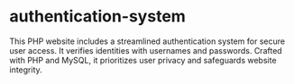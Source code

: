 # authentication-system
This PHP website includes a streamlined authentication system for secure user access. It verifies identities with usernames and passwords. Crafted with PHP and MySQL, it prioritizes user privacy and safeguards website integrity.
